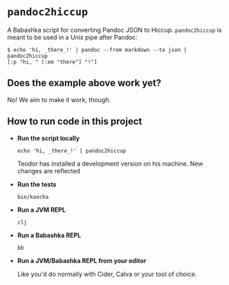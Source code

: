 # `pandoc2hiccup`

A Babashka script for converting Pandoc JSON to Hiccup.
`pandoc2hiccup` is meant to be used in a Unix pipe after Pandoc:

    $ echo 'hi, _there_!' | pandoc --from markdown --to json | pandoc2hiccup
    [:p "hi, " [:em "there"] "!"]

## Does the example above work yet?

No!
We aim to make it work, though.

## How to run code in this project

- **Run the script locally**

    ```
    echo 'hi, _there_!' | pandoc2hiccup

    ```

    Teodor has installed a development version on his machine.
    New changes are reflected

- **Run the tests**

    ```
    bin/kaocha
    ```

- **Run a JVM REPL**

    ```
    clj
    ```

- **Run a Babashka REPL**

    ```
    bb
    ```

- **Run a JVM/Babashka REPL from your editor**

    Like you'd do normally with Cider, Calva or your tool of choice.
